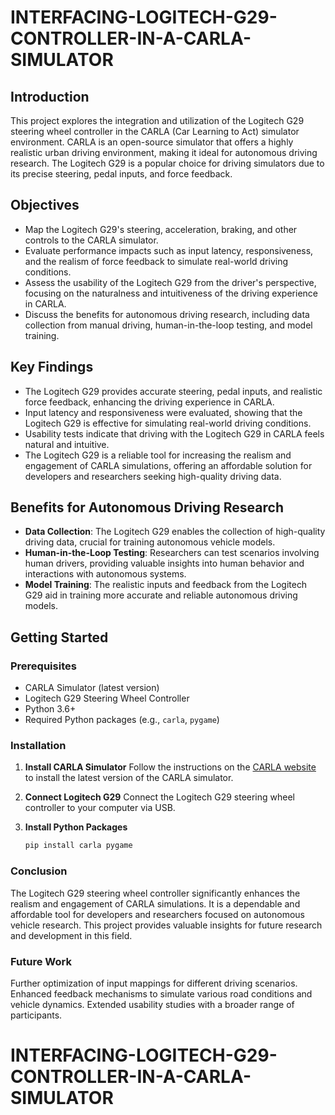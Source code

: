 # INTERFACING-LOGITECH-G29-CONTROLLER-IN-A-CARLA-SIMULATOR

## Introduction
This project explores the integration and utilization of the Logitech G29 steering wheel controller in the CARLA (Car Learning to Act) simulator environment. CARLA is an open-source simulator that offers a highly realistic urban driving environment, making it ideal for autonomous driving research. The Logitech G29 is a popular choice for driving simulators due to its precise steering, pedal inputs, and force feedback.


## Objectives
- Map the Logitech G29's steering, acceleration, braking, and other controls to the CARLA simulator.
- Evaluate performance impacts such as input latency, responsiveness, and the realism of force feedback to simulate real-world driving conditions.
- Assess the usability of the Logitech G29 from the driver's perspective, focusing on the naturalness and intuitiveness of the driving experience in CARLA.
- Discuss the benefits for autonomous driving research, including data collection from manual driving, human-in-the-loop testing, and model training.

## Key Findings
- The Logitech G29 provides accurate steering, pedal inputs, and realistic force feedback, enhancing the driving experience in CARLA.
- Input latency and responsiveness were evaluated, showing that the Logitech G29 is effective for simulating real-world driving conditions.
- Usability tests indicate that driving with the Logitech G29 in CARLA feels natural and intuitive.
- The Logitech G29 is a reliable tool for increasing the realism and engagement of CARLA simulations, offering an affordable solution for developers and researchers seeking high-quality driving data.

## Benefits for Autonomous Driving Research
- **Data Collection**: The Logitech G29 enables the collection of high-quality driving data, crucial for training autonomous vehicle models.
- **Human-in-the-Loop Testing**: Researchers can test scenarios involving human drivers, providing valuable insights into human behavior and interactions with autonomous systems.
- **Model Training**: The realistic inputs and feedback from the Logitech G29 aid in training more accurate and reliable autonomous driving models.

## Getting Started

### Prerequisites
- CARLA Simulator (latest version)
- Logitech G29 Steering Wheel Controller
- Python 3.6+
- Required Python packages (e.g., `carla`, `pygame`)

### Installation
1. **Install CARLA Simulator**
   Follow the instructions on the [CARLA website](https://carla.org/) to install the latest version of the CARLA simulator.

2. **Connect Logitech G29**
   Connect the Logitech G29 steering wheel controller to your computer via USB.

3. **Install Python Packages**
   ```bash
   pip install carla pygame

### Conclusion
The Logitech G29 steering wheel controller significantly enhances the realism and engagement of CARLA simulations. It is a dependable and affordable tool for developers and researchers focused on autonomous vehicle research. This project provides valuable insights for future research and development in this field.

### Future Work
Further optimization of input mappings for different driving scenarios.
Enhanced feedback mechanisms to simulate various road conditions and vehicle dynamics.
Extended usability studies with a broader range of participants.
# INTERFACING-LOGITECH-G29-CONTROLLER-IN-A-CARLA-SIMULATOR
